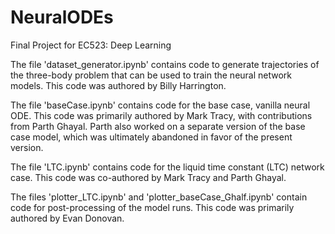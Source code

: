 # NeuralODEs
Final Project for EC523: Deep Learning

The file 'dataset_generator.ipynb' contains code to generate trajectories of the three-body problem that can be used to train the neural network models. This code was authored by Billy Harrington.

The file 'baseCase.ipynb' contains code for the base case, vanilla neural ODE. This code was primarily authored by Mark Tracy, with contributions from Parth Ghayal. Parth also worked on a separate version of the base case model, which was ultimately abandoned in favor of the present version.

The file 'LTC.ipynb' contains code for the liquid time constant (LTC) network case. This code was co-authored by Mark Tracy and Parth Ghayal.

The files 'plotter_LTC.ipynb' and 'plotter_baseCase_Ghalf.ipynb' contain code for post-processing of the model runs. This code was primarily authored by Evan Donovan.
